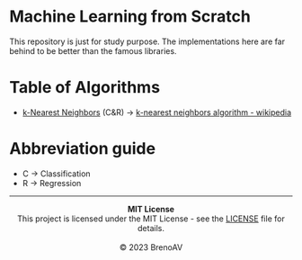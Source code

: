 # Machine Learning from Scratch

This repository is just for study purpose. The implementations here are far behind to be better than the famous libraries.

# Table of Algorithms

- [k-Nearest Neighbors](src/knn.py) (C&R) &rarr; [k-nearest neighbors algorithm - wikipedia](https://en.wikipedia.org/wiki/K-nearest_neighbors_algorithm)

# Abbreviation guide

- C &rarr; Classification
- R &rarr; Regression

---

<p align="center">
  <strong>MIT License</strong><br>
  This project is licensed under the MIT License - see the 
<a href="https://github.com/BrenoAV/ml-from-scratch/blob/main/LICENSE">LICENSE</a> file for details.<br><br>
  &copy; 2023 BrenoAV
</p>
